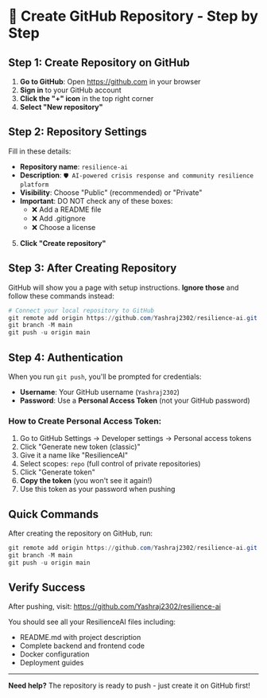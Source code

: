 # 🔗 Create GitHub Repository - Step by Step

## Step 1: Create Repository on GitHub

1. **Go to GitHub**: Open https://github.com in your browser
2. **Sign in** to your GitHub account
3. **Click the "+" icon** in the top right corner
4. **Select "New repository"**

## Step 2: Repository Settings

Fill in these details:
- **Repository name**: `resilience-ai`
- **Description**: `🛡️ AI-powered crisis response and community resilience platform`
- **Visibility**: Choose "Public" (recommended) or "Private"
- **Important**: DO NOT check any of these boxes:
  - ❌ Add a README file
  - ❌ Add .gitignore
  - ❌ Choose a license

5. **Click "Create repository"**

## Step 3: After Creating Repository

GitHub will show you a page with setup instructions. **Ignore those** and follow these commands instead:

```powershell
# Connect your local repository to GitHub
git remote add origin https://github.com/Yashraj2302/resilience-ai.git
git branch -M main
git push -u origin main
```

## Step 4: Authentication

When you run `git push`, you'll be prompted for credentials:
- **Username**: Your GitHub username (`Yashraj2302`)
- **Password**: Use a **Personal Access Token** (not your GitHub password)

### How to Create Personal Access Token:
1. Go to GitHub Settings → Developer settings → Personal access tokens
2. Click "Generate new token (classic)"
3. Give it a name like "ResilienceAI"
4. Select scopes: `repo` (full control of private repositories)
5. Click "Generate token"
6. **Copy the token** (you won't see it again!)
7. Use this token as your password when pushing

## Quick Commands

After creating the repository on GitHub, run:

```powershell
git remote add origin https://github.com/Yashraj2302/resilience-ai.git
git branch -M main  
git push -u origin main
```

## Verify Success

After pushing, visit: https://github.com/Yashraj2302/resilience-ai

You should see all your ResilienceAI files including:
- README.md with project description
- Complete backend and frontend code
- Docker configuration
- Deployment guides

---

**Need help?** The repository is ready to push - just create it on GitHub first!